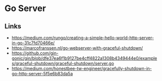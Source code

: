 # Go Server

## Links
- https://medium.com/rungo/creating-a-simple-hello-world-http-server-in-go-31c7fd70466e/
- https://marcofranssen.nl/go-webserver-with-graceful-shutdown/
- https://github.com/gin-gonic/gin/blob/dfe37ea6f1b9127be4cff4822a1308b4349444e0/examples/graceful-shutdown/graceful-shutdown/server.go
- https://medium.com/honestbee-tw-engineer/gracefully-shutdown-in-go-http-server-5f5e6b83da5a
